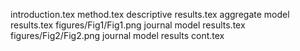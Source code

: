 introduction.tex
method.tex
descriptive results.tex
aggregate model results.tex
figures/Fig1/Fig1.png
journal model results.tex
figures/Fig2/Fig2.png
journal model results cont.tex
